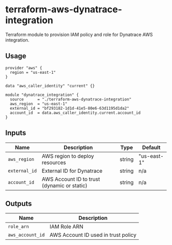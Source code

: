 # terraform-aws-dynatrace-integration

Terraform module to provision IAM policy and role for Dynatrace AWS integration.

## Usage

```hcl
provider "aws" {
  region = "us-east-1"
}

data "aws_caller_identity" "current" {}

module "dynatrace_integration" {
  source      = "./terraform-aws-dynatrace-integration"
  aws_region  = "us-east-1"
  external_id = "bf293182-1d1d-41e5-80e6-63d1195d1da2"
  account_id  = data.aws_caller_identity.current.account_id
}
```

## Inputs

| Name             | Description                                   | Type   | Default     |
|------------------|-----------------------------------------------|--------|-------------|
| `aws_region`     | AWS region to deploy resources                | string | "us-east-1" |
| `external_id`    | External ID for Dynatrace                     | string | n/a         |
| `account_id`     | AWS Account ID to trust (dynamic or static)   | string | n/a         |

## Outputs

| Name            | Description                         |
|-----------------|-------------------------------------|
| `role_arn`      | IAM Role ARN                        |
| `aws_account_id`| AWS Account ID used in trust policy |
